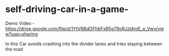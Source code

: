 # self-driving-car-in-a-game-
Demo Video - https://drive.google.com/file/d/1YtV6BdOFhbFxR5g79oRJztAniE_e_Vwy/view?usp=sharing


In this Car avoids crashing into the divider lanes and tries staying between the road 
